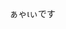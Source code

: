 ぁゃιぃです

<!---
1234umuu/1234umuu is a ✨ special ✨ repository because its `README.md` (this file) appears on your GitHub profile.
You can click the Preview link to take a look at your changes.
--->

